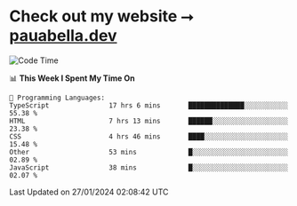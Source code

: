 # Check out my website ⭢ [pauabella.dev](https://pauabella.dev)

<!--START_SECTION:waka-->
![Code Time](http://img.shields.io/badge/Code%20Time-2%2C911%20hrs%2013%20mins-blue)

📊 **This Week I Spent My Time On** 

```text
💬 Programming Languages: 
TypeScript               17 hrs 6 mins       ██████████████░░░░░░░░░░░   55.38 % 
HTML                     7 hrs 13 mins       ██████░░░░░░░░░░░░░░░░░░░   23.38 % 
CSS                      4 hrs 46 mins       ████░░░░░░░░░░░░░░░░░░░░░   15.48 % 
Other                    53 mins             █░░░░░░░░░░░░░░░░░░░░░░░░   02.89 % 
JavaScript               38 mins             █░░░░░░░░░░░░░░░░░░░░░░░░   02.07 % 
```


 Last Updated on 27/01/2024 02:08:42 UTC
<!--END_SECTION:waka-->
